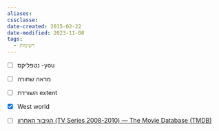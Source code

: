 ```yaml
---
aliases: 
cssclasse: 
date-created: 2015-02-22
date-modified: 2023-11-08
tags:
  - רשימות
---
```


- [ ] נטפליקס -you



- [ ] מראה שחורה
- [ ] השורדת extent
- [x] West world
- [ ] [הגיבור האחרון (TV Series 2008-2010) — The Movie Database (TMDB)](https://www.themoviedb.org/tv/7704-legend-of-the-seeker?language=he-IL)
